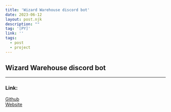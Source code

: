 ```yaml
---
title: 'Wizard Warehouse discord bot'
date: 2023-06-12
layout: post.njk
description: ""
tag: '[PY]'
link: ''
tags:
  - post
  - project
---
```

## Wizard Warehouse discord bot
---
### Link:
<a class="ls-link" href="#">Github</a></br>
<a class="ls-link" href="#">Website</a>
&nbsp;